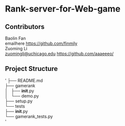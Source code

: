 # Rank-server-for-Web-game

## Contributors
Baolin Fan  
emailhere   https://github.com/finmily  
Zuoming Li  
zuomingli@uchicago.edu  https://github.com/aaaeeeo/ 

## Project Structure    
'
├── README.md   
├── gamerank        
│   ├── __init__.py     
│   └── demo.py     
├── setup.py        
└── tests       
    ├── __init__.py     
    └── gamerank_tests.py  
'

